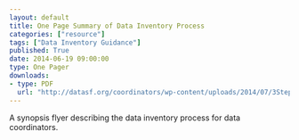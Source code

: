 ```yaml
---
layout: default
title: One Page Summary of Data Inventory Process
categories: ["resource"]
tags: ["Data Inventory Guidance"]
published: True
date: 2014-06-19 09:00:00
type: One Pager
downloads:
- type: PDF
  url: "http://datasf.org/coordinators/wp-content/uploads/2014/07/3StepProcess_Wave2Deadlines.pdf"
---
```


A synopsis flyer describing the data inventory process for data coordinators.